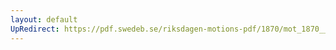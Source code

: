 ```yaml
---
layout: default
UpRedirect: https://pdf.swedeb.se/riksdagen-motions-pdf/1870/mot_1870__ak__00141/mot_1870__ak__00141_002.pdf
---
```

